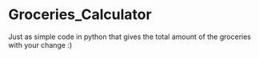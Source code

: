 # Groceries_Calculator
Just as simple code in python that gives the total amount of the groceries with your change :)

